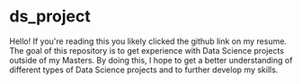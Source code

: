 # ds_project

Hello! If you're reading this you likely clicked the github link on my resume. The goal of this repository is to get experience with Data Science projects outside of my Masters. By doing this, I hope to get a better understanding of different types of Data Science projects and to further develop my skills. 

